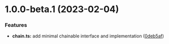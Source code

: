 # 1.0.0-beta.1 (2023-02-04)


### Features

* **chain.ts:** add minimal chainable interface and implementation ([0deb5af](https://github.com/httpland/chain-handler/commit/0deb5afbb26edc0342320a17261a0d93465c22f6))
